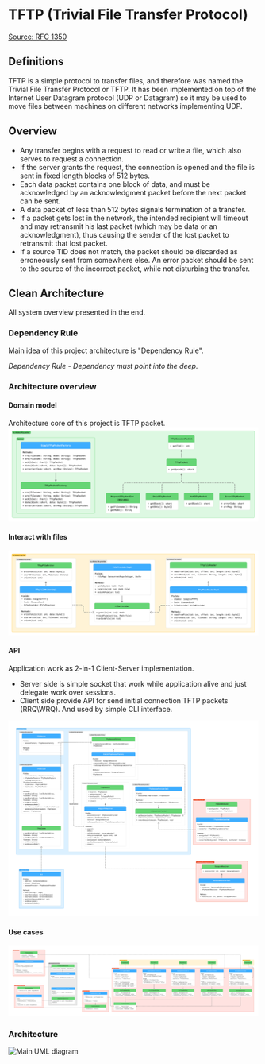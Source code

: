 # TFTP (Trivial File Transfer Protocol)

[Source: RFC 1350](https://datatracker.ietf.org/doc/html/rfc1350)

## Definitions

TFTP is a simple protocol to transfer files, and therefore was named
the Trivial File Transfer Protocol or TFTP. It has been implemented
on top of the Internet User Datagram protocol (UDP or Datagram)
so it may be used to move files between machines on different
networks implementing UDP.

## Overview

- Any transfer begins with a request to read or write a file, which
  also serves to request a connection.
- If the server grants the
  request, the connection is opened and the file is sent in fixed
  length blocks of 512 bytes.
- Each data packet contains one block of
  data, and must be acknowledged by an acknowledgment packet before the
  next packet can be sent.
- A data packet of less than 512 bytes
  signals termination of a transfer.
- If a packet gets lost in the
  network, the intended recipient will timeout and may retransmit his
  last packet (which may be data or an acknowledgment), thus causing
  the sender of the lost packet to retransmit that lost packet.
- If a source TID does not match, the packet should be
  discarded as erroneously sent from somewhere else. An error packet
  should be sent to the source of the incorrect packet, while not
  disturbing the transfer.

## Clean Architecture

All system overview presented in the end. 

### Dependency Rule

Main idea of this project architecture is "Dependency Rule".

*Dependency Rule - Dependency must point into the deep.*

### Architecture overview

#### Domain model

Architecture core of this project is TFTP packet.
![Models UML class diagram](img/Models.png)

#### Interact with files

![Files UML class diagram](img/Files.png)

#### API

Application work as 2-in-1 Client-Server implementation.
- Server side is simple socket that work while application alive 
  and just delegate work over sessions.
- Client side provide API for send initial connection TFTP packets (RRQ\WRQ).
  And used by simple CLI interface.

![API UML diagram](img/API.png)

#### Use cases

![Interactors UML diagram](img/Interactors.png)

### Architecture

![Main UML diagram](img/All.png)


